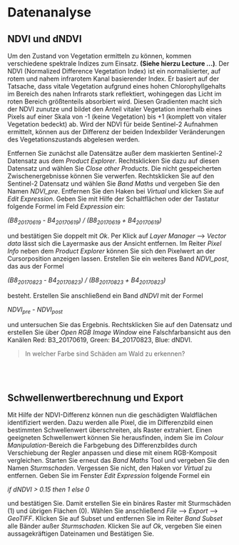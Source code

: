 # Datenanalyse

## NDVI und dNDVI

Um den Zustand von Vegetation ermitteln zu können, kommen verschiedene spektrale Indizes zum Einsatz. __(Siehe hierzu Lecture ...)__. Der NDVI (Normalized Difference Vegetation Index) ist ein normalisierter, auf rotem und nahem infrarotem Kanal basierender Index. Er basiert auf der Tatsache, dass vitale Vegetation aufgrund eines hohen Chlorophyllgehalts im Bereich des nahen Infrarots stark reflektiert, wohingegen das Licht im roten Bereich größtenteils absorbiert wird. Diesen Gradienten macht sich der NDVI zunutze und bildet den Anteil vitaler Vegetation innerhalb eines Pixels auf einer Skala von -1 (keine Vegetation) bis +1 (komplett von vitaler Vegetation bedeckt) ab. Wird der NDVI für beide Sentinel-2 Aufnahmen ermittelt, können aus der Differenz der beiden Indexbilder Veränderungen des Vegetationszustands abgelesen werden.

Entfernen Sie zunächst alle Datensätze außer dem maskierten Sentinel-2 Datensatz aus dem *Product Explorer*. Rechtsklicken Sie dazu auf diesen Datensatz und wählen Sie *Close other Products*. Die nicht gespeicherten Zwischenergebnisse können Sie verwerfen. Rechtsklicken Sie auf den Sentinel-2 Datensatz und wählen Sie *Band Maths* und vergeben Sie den Namen *NDVI_pre*. Entfernen Sie den Haken bei *Virtual* und klicken Sie auf *Edit Expression*. Geben Sie mit Hilfe der Schaltflächen oder der Tastatur folgende Formel im Feld *Expression* ein:

*(B8<sub>20170619</sub> - B4<sub>20170619</sub>) / (B8<sub>20170619</sub> + B4<sub>20170619</sub>)*

und bestätigen Sie doppelt mit *Ok*. Per Klick auf *Layer Manager* --> *Vector data* lässt sich die Layermaske aus der Ansicht entfernen. Im Reiter *Pixel Info* neben dem *Product Explorer* können Sie sich den Pixelwert an der Cursorposition anzeigen lassen. Erstellen Sie ein weiteres Band *NDVI_post*, das aus der Formel 

*(B8<sub>20170823</sub> - B4<sub>20170823</sub>) / (B8<sub>20170823</sub> + B4<sub>20170823</sub>)*

besteht. Erstellen Sie anschließend ein Band *dNDVI* mit der Formel 

*NDVI<sub>pre</sub> - NDVI<sub>post</sub>*

und untersuchen Sie das Ergebnis. Rechtsklicken Sie auf den Datensatz und erstellen Sie über *Open RGB Image Window* eine Falschfarbansicht aus den Kanälen Red: B3_20170619, Green: B4_20170823, Blue: dNDVI. 
> In welcher Farbe sind Schäden am Wald zu erkennen?

<br><br> 

## Schwellenwertberechnung und Export

Mit Hilfe der NDVI-Differenz können nun die geschädigten Waldflächen identifiziert werden. Dazu werden alle Pixel, die im Differenzbild einen bestimmten Schwellenwert überschreiten, als Raster extrahiert. Einen geeigneten Schwellenwert können Sie herausfinden, indem Sie im *Colour Manipulation*-Bereich die Farbgebung des Differenzbildes durch Verschiebung der Regler anpassen und diese mit einem RGB-Komposit vergleichen. Starten Sie erneut das *Band Maths* Tool und vergeben Sie den Namen *Sturmschaden*. Vergessen Sie nicht, den Haken vor *Virtual* zu entfernen. Geben Sie im Fenster *Edit Expression* folgende Formel ein 

*if dNDVI > 0.15 then 1 else 0*

und bestätigen Sie. Damit erstellen Sie ein binäres Raster mit Sturmschäden (1) und übrigen Flächen (0). Wählen Sie anschließend *File* --> *Export* --> *GeoTIFF*. Klicken Sie auf Subset und entfernen Sie im Reiter *Band Subset* alle Bänder außer *Sturmschaden*. Klicken Sie auf *Ok*, vergeben Sie einen aussagekräftigen Dateinamen und Bestätigen Sie. 
